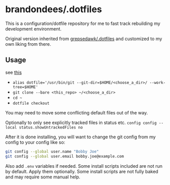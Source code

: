 # brandondees/.dotfiles

This is a configuration/dotfile repository for me to fast track rebuilding my
development environment.

Original version inherited from
[grepsedawk/.dotfiles](https://github.com/grepsedawk/.dotfiles) and customized
to my own liking from there.

## Usage

see [this](https://www.atlassian.com/git/tutorials/dotfiles)
* `alias dotfile='/usr/bin/git --git-dir=$HOME/<choose_a_dir>/ --work-tree=$HOME'`
* `git clone --bare <this_repo> ~/<choose_a_dir>`
* `cd ~`
* `dotfile checkout`

You may need to move some conflicting default files out of the way.

Optionally to only see explicitly tracked files in status etc.
`config config --local status.showUntrackedFiles no`

After it is done installing, you will want to change the git config from my
config to your config like so:

```sh
git config --global user.name "Bobby Joe"
git config --global user.email bobby.joe@example.com
```

Also add `.env` variables if needed. Some install scripts included are not run
by default. Apply them optionally. Some install scripts are not fully baked and
may require some manual help.

